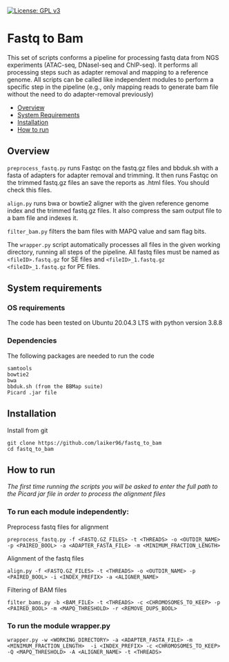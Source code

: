 [![License: GPL v3](https://img.shields.io/badge/License-GPLv3-blue.svg)](https://www.gnu.org/licenses/gpl-3.0)
# Fastq to Bam

This set of scripts conforms a pipeline for processing fastq data from NGS experiments (ATAC-seq, DNaseI-seq and ChIP-seq). It performs all processing steps such as adapter removal and mapping to a reference genome. All scripts can be called like independent modules to perform a specific step in the pipeline (e.g., only mapping reads to generate bam file without the need to do adapter-removal previously)


- [Overview](#overview)
- [System Requirements](#system-requirements)
- [Installation](#installation)
- [How to run](#how-to-run)

## Overview


```preprocess_fastq.py``` runs Fastqc on the fastq.gz files and bbduk.sh with a fasta of adapters for adapter removal and trimming. It then runs Fastqc on the trimmed fastq.gz files an save the reports as .html files. You should check this files.

```align.py``` runs bwa or bowtie2 aligner with the given reference genome index and the trimmed fastq.gz files. It also compress the sam output file to a bam file and indexes it.

```filter_bam.py``` filters the bam files with MAPQ value and sam flag bits.

The ```wrapper.py``` script automatically processes all files in the given working directory, running all steps of the pipeline. All fastq files must be named as ```<fileID>.fastq.gz``` for SE files and ```<fileID>_1.fastq.gz <fileID>_1.fastq.gz``` for PE files.


## System requirements
### OS requirements
The code has been tested on Ubuntu 20.04.3 LTS with python version 3.8.8

### Dependencies
The following packages are needed to run the code

```
samtools
bowtie2
bwa
bbduk.sh (from the BBMap suite)
Picard .jar file
```


## Installation
Install from git
```
git clone https://github.com/laiker96/fastq_to_bam
cd fastq_to_bam
```

## How to run

*The first time running the scripts you will be asked to enter the full path to the Picard jar file in order to process the alignment files*

### To run each module independently:

Preprocess fastq files for alignment

```
preprocess_fastq.py -f <FASTQ.GZ_FILES> -t <THREADS> -o <OUTDIR_NAME> -p <PAIRED_BOOL> -a <ADAPTER_FASTA_FILE> -m <MINIMUM_FRACTION_LENGTH>
```

Alignment of the fastq files

```
align.py -f <FASTQ.GZ_FILES> -t <THREADS> -o <OUTDIR_NAME> -p <PAIRED_BOOL> -i <INDEX_PREFIX> -a <ALIGNER_NAME>
```

Filtering of BAM files

```
filter_bams.py -b <BAM_FILE> -t <THREADS> -c <CHROMOSOMES_TO_KEEP> -p <PAIRED_BOOL> -m <MAPQ_THRESHOLD> -r <REMOVE_DUPS_BOOL>
```

### To run the module wrapper.py

```
wrapper.py -w <WORKING_DIRECTORY> -a <ADAPTER_FASTA_FILE> -m <MINIMUM_FRACTION_LENGTH>  -i <INDEX_PREFIX> -c <CHROMOSOMES_TO_KEEP> -Q <MAPQ_THRESHOLD> -A <ALIGNER_NAME> -t <THREADS>
```


